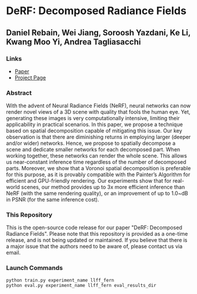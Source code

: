 # DeRF: Decomposed Radiance Fields
## Daniel Rebain, Wei Jiang, Soroosh Yazdani, Ke Li, Kwang Moo Yi, Andrea Tagliasacchi

### Links
 - [Paper](https://arxiv.org/pdf/2011.12490.pdf)
 - [Project Page](https://ubc-vision.github.io/derf/)

### Abstract
With the advent of Neural Radiance Fields (NeRF), neural networks can now render novel views of a 3D scene with quality that fools the human eye. Yet, generating these images is very computationally intensive, limiting their applicability in practical scenarios. In this paper, we propose a technique based on spatial decomposition capable of mitigating this issue. Our key observation is that there are diminishing returns in employing larger (deeper and/or wider) networks. Hence, we propose to spatially decompose a scene and dedicate smaller networks for each decomposed part. When working together, these networks can render the whole scene. This allows us near-constant inference time regardless of the number of decomposed parts. Moreover, we show that a Voronoi spatial decomposition is preferable for this purpose, as it is provably compatible with the Painter’s Algorithm for efficient and GPU-friendly rendering. Our experiments show that for real-world scenes, our method provides up to 3x more efficient inference than NeRF (with the same rendering quality), or an improvement of up to 1.0~dB in PSNR (for the same inference cost).

### This Repository
This is the open-source code release for our paper "DeRF: Decomposed Radiance Fields".
Please note that this repository is provided as a one-time release, and is not being updated or maintained.
If you believe that there is a major issue that the authors need to be aware of, please contact us via email.

### Launch Commands
    python train.py experiment_name llff_fern
    python eval.py experiment_name llff_fern eval_results_dir
